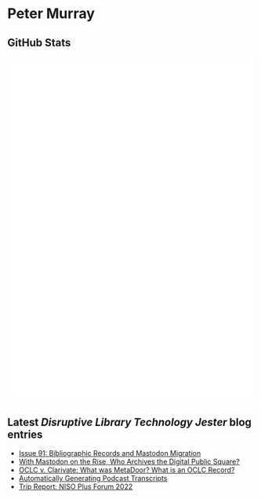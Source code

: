 # Peter Murray

## GitHub Stats
![Metrics](/github-metrics.svg)


## Latest _Disruptive Library Technology Jester_ blog entries
<!-- BLOG-POST-LIST:START -->
- [Issue 91: Bibliographic Records and Mastodon Migration](https://dltj.org/article/issue-91-bib-records-mastodon/)
- [With Mastodon on the Rise, Who Archives the Digital Public Square?](https://dltj.org/article/archiving-mastodon/)
- [OCLC v. Clarivate: What was MetaDoor? What is an OCLC Record?](https://dltj.org/article/oclc-v-clarivate/)
- [Automatically Generating Podcast Transcripts](https://dltj.org/article/generating-podcast-transcripts/)
- [Trip Report: NISO Plus Forum 2022](https://dltj.org/article/niso-plus-forum-2022/)
<!-- BLOG-POST-LIST:END -->


[LinkedIn]: https://www.linkedin.com/in/datagazetteer "LinkedIn"
[Twitter]: https://twitter.com/DataG "Twitter"
[blog]: https://dltj.org/ "Blog"
